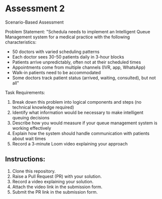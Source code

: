 # Assessment 2

Scenario-Based Assessment

Problem Statement: "Schedula needs to implement an Intelligent Queue Management system for a medical practice with the following characteristics:

* 50 doctors with varied scheduling patterns
* Each doctor sees 30-50 patients daily in 3-hour blocks
* Patients arrive unpredictably, often not at their scheduled times
* Appointments come from multiple channels (IVR, app, WhatsApp)
* Walk-in patients need to be accommodated
* Some doctors track patient status (arrived, waiting, consulted), but not all"

Task Requirements:

1. Break down this problem into logical components and steps (no technical knowledge required)
2. Identify what information would be necessary to make intelligent queuing decisions
3. Describe how you would measure if your queue management system is working effectively
4. Explain how the system should handle communication with patients about wait times
5. Record a 3-minute Loom video explaining your approach


## Instructions:
1. Clone this repository.
3. Raise a Pull Request (PR) with your solution.
4. Record a video explaining your solution.
5. Attach the video link in the submission form.
6. Submit the PR link in the submission form.